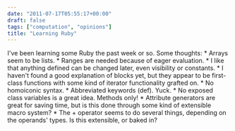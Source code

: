 ```yaml
---
date: "2011-07-17T05:55:17+00:00"
draft: false
tags: ["computation", "opinions"]
title: "Learning Ruby"
---
```

I've been learning some Ruby the past week or so. Some thoughts: * Arrays seem to be lists. * Ranges are needed because of eager evaluation. * I like that anything defined can be changed later, even visibility or constants. * I haven't found a good explanation of blocks yet, but they appear to be first-class functions with some kind of iterator functionality grafted on. * No homoiconic syntax. * Abbreviated keywords (def). Yuck. * No exposed class variables is a great idea. Methods only! * Attribute generators are great for saving time, but is this done through some kind of extensible macro system? * The + operator seems to do several things, depending on the operands' types. Is this extensible, or baked in?
